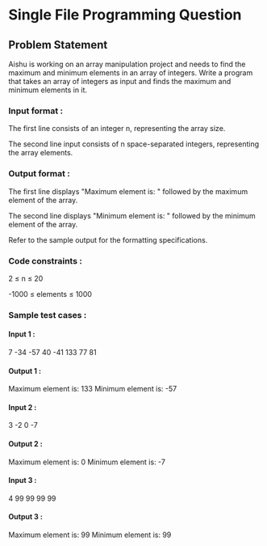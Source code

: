 # Single File Programming Question
## Problem Statement



Aishu is working on an array manipulation project and needs to find the maximum and minimum elements in an array of integers. Write a program that takes an array of integers as input and finds the maximum and minimum elements in it.

### Input format :
The first line consists of an integer n, representing the array size.

The second line input consists of n space-separated integers, representing the array elements.

### Output format :
The first line displays "Maximum element is: " followed by the maximum element of the array.

The second line displays "Minimum element is: " followed by the minimum element of the array.



﻿Refer to the sample output for the formatting specifications.

### Code constraints :
2 ≤ n ≤ 20

-1000 ≤ elements ≤ 1000

### Sample test cases :
#### Input 1 :
7
-34 -57 40 -41 133 77 81
#### Output 1 :
Maximum element is: 133
Minimum element is: -57
#### Input 2 :
3
-2 0 -7
#### Output 2 :
Maximum element is: 0
Minimum element is: -7
#### Input 3 :
4
99 99 99 99
#### Output 3 :
Maximum element is: 99
Minimum element is: 99